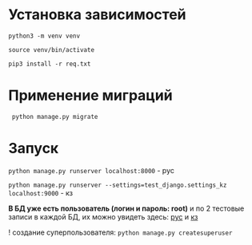 # Установка зависимостей

``python3 -m venv venv``

``source venv/bin/activate``

``pip3 install -r req.txt``

# Применение миграций

`` python manage.py migrate``

# Запуск

``python manage.py runserver localhost:8000`` - рус

``python manage.py runserver --settings=test_django.settings_kz localhost:9000`` - кз

**В БД уже есть пользователь (логин и пароль: root)**
и по 2 тестовые записи в каждой БД, их можно увидеть здесь: [рус](http://localhost:8000/test/)
и [кз](http://localhost:9000/test/)

! создание суперпользователя:
``python manage.py createsuperuser``
